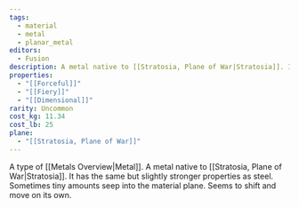 ```yaml
---
tags:
  - material
  - metal
  - planar_metal
editors:
  - Fusion
description: A metal native to [[Stratosia, Plane of War|Stratosia]]. It has the same but slightly stronger properties as steel. Sometimes tiny amounts seep into the material plane. Seems to shift and move on its own.
properties:
  - "[[Forceful]]"
  - "[[Fiery]]"
  - "[[Dimensional]]"
rarity: Uncommon
cost_kg: 11.34
cost_lb: 25
plane:
  - "[[Stratosia, Plane of War]]"
---
```

A type of [[Metals Overview|Metal]]. A metal native to [[Stratosia, Plane of War|Stratosia]]. It has the same but slightly stronger properties as steel. Sometimes tiny amounts seep into the material plane. Seems to shift and move on its own.
